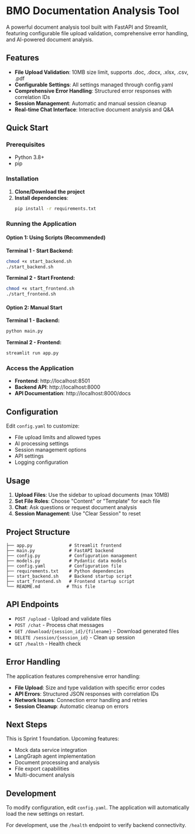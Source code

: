 # BMO Documentation Analysis Tool

A powerful document analysis tool built with FastAPI and Streamlit, featuring configurable file upload validation, comprehensive error handling, and AI-powered document analysis.

## Features

- **File Upload Validation**: 10MB size limit, supports .doc, .docx, .xlsx, .csv, .pdf
- **Configurable Settings**: All settings managed through config.yaml
- **Comprehensive Error Handling**: Structured error responses with correlation IDs
- **Session Management**: Automatic and manual session cleanup
- **Real-time Chat Interface**: Interactive document analysis and Q&A

## Quick Start

### Prerequisites
- Python 3.8+
- pip

### Installation

1. **Clone/Download the project**
2. **Install dependencies**:
   ```bash
   pip install -r requirements.txt
   ```

### Running the Application

#### Option 1: Using Scripts (Recommended)

**Terminal 1 - Start Backend:**
```bash
chmod +x start_backend.sh
./start_backend.sh
```

**Terminal 2 - Start Frontend:**
```bash
chmod +x start_frontend.sh
./start_frontend.sh
```

#### Option 2: Manual Start

**Terminal 1 - Backend:**
```bash
python main.py
```

**Terminal 2 - Frontend:**
```bash
streamlit run app.py
```

### Access the Application

- **Frontend**: http://localhost:8501
- **Backend API**: http://localhost:8000
- **API Documentation**: http://localhost:8000/docs

## Configuration

Edit `config.yaml` to customize:

- File upload limits and allowed types
- AI processing settings
- Session management options
- API settings
- Logging configuration

## Usage

1. **Upload Files**: Use the sidebar to upload documents (max 10MB)
2. **Set File Roles**: Choose "Content" or "Template" for each file
3. **Chat**: Ask questions or request document analysis
4. **Session Management**: Use "Clear Session" to reset

## Project Structure

```
├── app.py              # Streamlit frontend
├── main.py             # FastAPI backend
├── config.py           # Configuration management
├── models.py           # Pydantic data models
├── config.yaml         # Configuration file
├── requirements.txt    # Python dependencies
├── start_backend.sh    # Backend startup script
├── start_frontend.sh   # Frontend startup script
└── README.md          # This file
```

## API Endpoints

- `POST /upload` - Upload and validate files
- `POST /chat` - Process chat messages
- `GET /download/{session_id}/{filename}` - Download generated files
- `DELETE /session/{session_id}` - Clean up session
- `GET /health` - Health check

## Error Handling

The application features comprehensive error handling:

- **File Upload**: Size and type validation with specific error codes
- **API Errors**: Structured JSON responses with correlation IDs
- **Network Issues**: Connection error handling and retries
- **Session Cleanup**: Automatic cleanup on errors

## Next Steps

This is Sprint 1 foundation. Upcoming features:
- Mock data service integration
- LangGraph agent implementation  
- Document processing and analysis
- File export capabilities
- Multi-document analysis

## Development

To modify configuration, edit `config.yaml`. The application will automatically load the new settings on restart.

For development, use the `/health` endpoint to verify backend connectivity.
